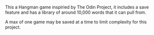This a Hangman game inspiried by The Odin Project, it includes a save feature and has a library of around 10,000 words that it can pull from. 

A max of one game may be saved at a time to limit complexity for this project.
